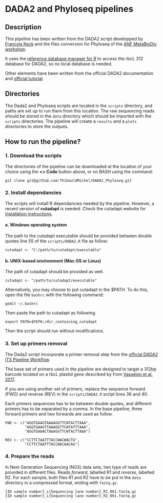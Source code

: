 # DADA2 and Phyloseq pipelines

## Description
This pipeline has been written from the DADA2 script developped by [Francois Keck](https://github.com/fkeck/DADA2_diatoms_pipeline) and the files conversion for Phyloseq of the [ANF MetaBioDiv workshop](https://anf-metabiodiv.github.io/course-material/practicals/preprocessing_phyloseq.html).

It uses the [reference database manager for R](https://github.com/fkeck/refdb) to access the rbcL 312 database for DADA2, so no local database is needed. 

Other elements have been written from the official DADA2 documentation and [official tutorial](https://benjjneb.github.io/dada2/index.html). 

## Directories
The Dada2 and Phyloseq scripts are located in the ```scripts``` directory, and paths are set up to run them from this location. The raw sequencing reads should be stored in the ```data``` directory which should be imported with the ```scripts``` directories.
The pipeline will create a ```results``` and a ```plots``` directories to store the outputs.

## How to run the pipeline?

### 1. Download the scripts
The directories of the pipeline can be downloaded at the location of your choice using the **<> Code** button above, or on BASH using the command:

```
git clone git@github.com:ThibauldMichel/DADA2_Phyloseq.git
```

### 2. Install dependancies
The scripts will install R dependancies needed by the pipeline. However, a recent version of **cutadapt** is needed. Check the cutadapt website for [installation instructions](https://cutadapt.readthedocs.io/en/stable/installation.html). 

#### a. Windows operating system 

The path to the cutadapt executable should be provided between double quotes line 55 of the ```scripts/DADA2.R``` file as follow:

```
cutadapt <- "C:/path/to/cutadapt/executable" 
```

#### b. UNIX-based environment (Mac OS or Linux) 

The path of cutadapt should be provided as well. 

```
cutadapt <- "/path/to/cutadapt/executable" 
```

Alternatively, you may choose to put cutadapt in the $PATH. To do this, open the file ```bashrc``` with the following command:

```
gedit ~/.bashrc
```

Then paste the path to cutadapt as following.

```
export PATH=$PATH:/dir_containing_cutadapt
```

Then the script should run without modifications.


### 3. Set up primers removal
The Dada2 script incorporate a primer removal step from the [official DADA2 ITS Pipeline Workflow](https://benjjneb.github.io/dada2/ITS_workflow.html). 

The base set of primers used in the pipeline are designed to target a 312bp barcode located on a rbcL plastid gene described by from [Vasselon et al. 2017](https://www.sciencedirect.com/science/article/pii/S1470160X17303497?via%3Dihub).

If you are using another set of primers, replace the sequence forward (FWD) and reverse (REV) in the ```scripts/DADA2.R``` script lines 36 and 40.

Each primers sequences has to be between double quotes, and different primers has to be separated by a comma. In the base pipeline, three forward primers and two forwards are used as follow.

```
FWD <- c("AGGTGAAGTAAAAGGTTCWTACTTAAA",
         "AGGTGAAGTTAAAGGTTCWTAYTTAAA",
         "AGGTGAAACTAAAGGTTCWTACTTAAA")

REV <- c("CCTTCTAATTTACCWACWACTG",
         "CCTTCTAATTTACCWACAACAG")
```

### 4. Prepare the reads

In Next Generation Sequencing (NGS) data sets, two type of reads are provided in different files. Reads *forward*, labelled R1 and *reverse*, labelled R2. For each sample, both files R1 and R2 have to be put in the ```data``` directory in a compressed format, ending with ```fastq.gz```. 

```
{ID sample number}_L{Sequencing lane number}_R1_001.fastq.gz
{ID sample number}_L{Sequencing lane number}_R2_001.fastq.gz
```


